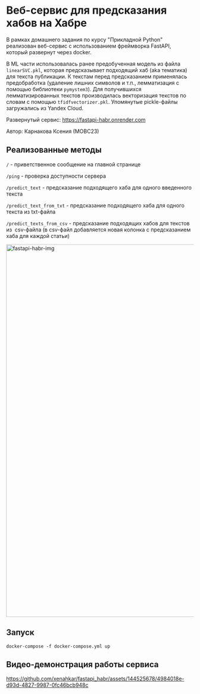
# Веб-сервис для предсказания хабов на Хабре

 В рамках домашнего задания по курсу "Прикладной Python" реализован веб-сервис с использованием фреймворка FastAPI, который развернут через docker.

В ML части использовалась ранее предобученная модель из файла `linearSVC.pkl`, которая предсказывает подходящий хаб (aka тематика) для текста публикации. К текстам перед предсказанием применялась предобработка (удаление лишних символов и т.п., лемматизация с помощью библиотеки `pymystem3`). Для получившихся лемматизированных текстов производилась векторизация текстов по словам с помощью `tfidfvectorizer.pkl`. Упомянутые piсkle-файлы загружались из Yandex Cloud.

Развернутый сервис: https://fastapi-habr.onrender.com

Автор: Карнакова Ксения (МОВС23)
 

 ## Реализованные методы

`/` - приветственное сообщение на главной странице

`/ping` - проверка доступности сервера

`/predict_text` - предсказание подходящего хаба для одного введенного текста

`/predict_text_from_txt` - предсказание подходящего хаба для одного текста из txt-файла

`/predict_texts_from_csv` - предсказание подходящих хабов для текстов из  csv-файла (в csv-файл добавляется новая колонка с предсказанием хаба для каждой статьи)

 <img width="1000" alt="fastapi-habr-img" src="https://github.com/xenahkar/habr_fastapi/assets/144525678/7c48ebd5-2f45-45af-be3f-fac348b8528e">

## Запуск

```
docker-compose -f docker-compose.yml up
```

## Видео-демонстрация работы сервиса


https://github.com/xenahkar/fastapi_habr/assets/144525678/4984018e-d93d-4827-9987-0fc46bcb948c


